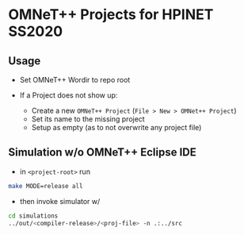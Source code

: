 # OMNeT++ Projects for HPINET SS2020

## Usage

- Set OMNeT++ Wordir to repo root

- If a Project does not show up:
  - Create a new `OMNeT++ Project` (`File > New > OMNet++ Project`)
  - Set its name to the missing project
  - Setup as empty (as to not overwrite any project file)

## Simulation w/o OMNeT++ Eclipse IDE

- in `<project-root>` run

```bash
make MODE=release all
```

- then invoke simulator w/

```bash
cd simulations
../out/<compiler-release>/<proj-file> -n .:../src
```

